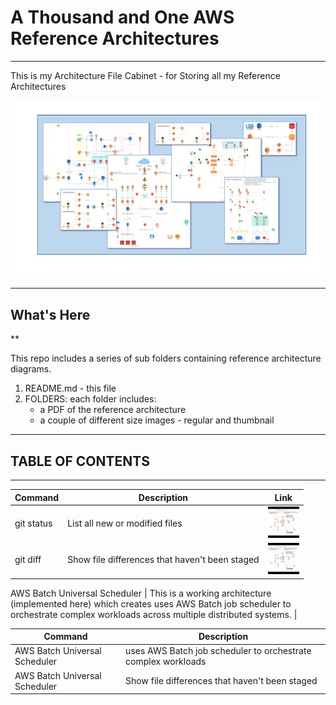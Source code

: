 # A Thousand and One AWS Reference Architectures
---

This is my Architecture File Cabinet - for Storing all my Reference Architectures

![Reference Architecture](https://github.com/rjgleave/1001-aws-reference-architectures/blob/master/reference-architecture-banner.jpg)

---

## What's Here
**

This repo includes a series of sub folders containing reference architecture diagrams.  

1. README.md - this file
2. FOLDERS: each folder includes:
    *   a PDF of the reference architecture
    *   a couple of different size images - regular and thumbnail

---
## TABLE OF CONTENTS
---

| Command | Description | Link |
| --- | --- | --- |
| git status | List all new or modified files | ![aws-batch-universal-scheduler](https://github.com/rjgleave/1001-aws-reference-architectures/blob/master/aws-batch-universal-scheduler/AWS%20Batch%20-%20Universal%20Scheduler_tn.jpg)
| git diff | Show file differences that haven't been staged | ![aws-batch-universal-scheduler](https://github.com/rjgleave/1001-aws-reference-architectures/blob/master/aws-batch-universal-scheduler/AWS%20Batch%20-%20Universal%20Scheduler_tn.jpg)


AWS Batch Universal Scheduler  | This is a working architecture (implemented here) which creates uses AWS Batch job scheduler to orchestrate complex workloads across multiple distributed systems. |


| Command | Description |
| --- | --- |
| AWS Batch Universal Scheduler | uses AWS Batch job scheduler to orchestrate complex workloads |
| AWS Batch Universal Scheduler | Show file differences that haven't been staged |



    